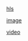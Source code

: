 
[hls](https://sssex18.github.io/hls/)

[image](https://github.com/sssex18/sssex18.github.io/blob/main/image/README.md)

[video](https://sssex18.github.io/video)
